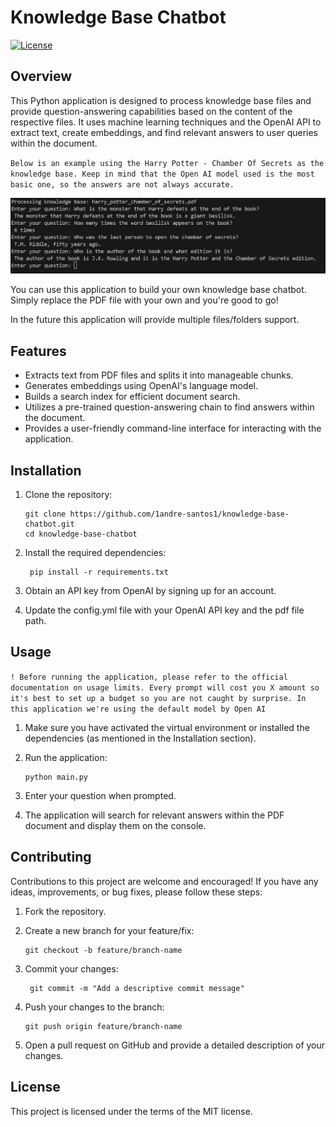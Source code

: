# Knowledge Base Chatbot

[![License](https://img.shields.io/badge/License-MIT-blue.svg)](https://opensource.org/licenses/MIT)

## Overview

This Python application is designed to process knowledge base files and provide question-answering capabilities based on the content of the respective files. It uses machine learning techniques and the OpenAI API to extract text, create embeddings, and find relevant answers to user queries within the document.

`Below is an example using the Harry Potter - Chamber Of Secrets as the knowledge base. Keep in mind that the Open AI model used is the most basic one, so the answers are not always accurate.`

![Harry Potter example](./documentation/images/harry_potter_example.jpg)

You can use this application to build your own knowledge base chatbot. Simply replace the PDF file with your own and you're good to go!

In the future this application will provide multiple files/folders support.

## Features

- Extracts text from PDF files and splits it into manageable chunks.
- Generates embeddings using OpenAI's language model.
- Builds a search index for efficient document search.
- Utilizes a pre-trained question-answering chain to find answers within the document.
- Provides a user-friendly command-line interface for interacting with the application.

## Installation

1. Clone the repository:

   ```shell
   git clone https://github.com/1andre-santos1/knowledge-base-chatbot.git
   cd knowledge-base-chatbot
   ```

2. Install the required dependencies:

   ```shell
    pip install -r requirements.txt
   ```

3. Obtain an API key from OpenAI by signing up for an account.

4. Update the config.yml file with your OpenAI API key and the pdf file path.

## Usage

`! Before running the application, please refer to the official documentation on usage limits. Every prompt will cost you X amount so it's best to set up a budget so you are not caught by surprise. In this application we're using the default model by Open AI`

1. Make sure you have activated the virtual environment or installed the dependencies (as mentioned in the Installation section).

2. Run the application:

   ```shell
   python main.py
   ```

3. Enter your question when prompted.

4. The application will search for relevant answers within the PDF document and display them on the console.

## Contributing

Contributions to this project are welcome and encouraged! If you have any ideas, improvements, or bug fixes, please follow these steps:

1. Fork the repository.

2. Create a new branch for your feature/fix:

   ```shell
   git checkout -b feature/branch-name
   ```

3. Commit your changes:

   ```shell
    git commit -m "Add a descriptive commit message"
   ```

4. Push your changes to the branch:

   ```shell
   git push origin feature/branch-name
   ```

5. Open a pull request on GitHub and provide a detailed description of your changes.

## License

This project is licensed under the terms of the MIT license.
